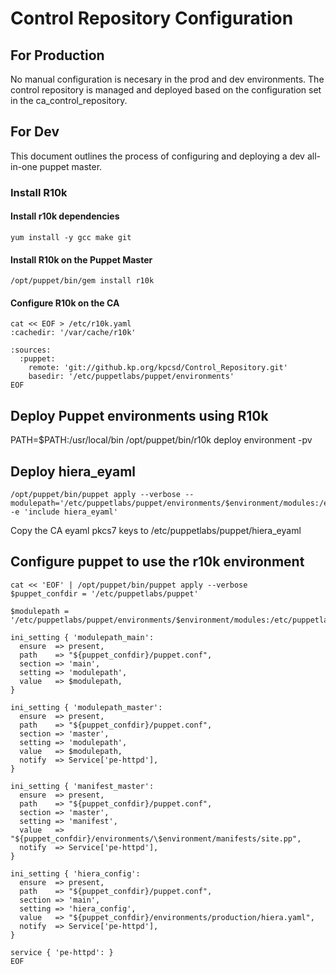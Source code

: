 # Control Repository Configuration

## For Production

No manual configuration is necesary in the prod and dev environments. The control repository is managed and deployed based on the configuration set in the ca_control_repository.

## For Dev

This document outlines the process of configuring and deploying a dev all-in-one puppet master.

### Install R10k

#### Install r10k dependencies

    yum install -y gcc make git

#### Install R10k on the Puppet Master
    /opt/puppet/bin/gem install r10k

#### Configure R10k on the CA
    cat << EOF > /etc/r10k.yaml
    :cachedir: '/var/cache/r10k'
    
    :sources:
      :puppet:
        remote: 'git://github.kp.org/kpcsd/Control_Repository.git'
        basedir: '/etc/puppetlabs/puppet/environments'
    EOF

## Deploy Puppet environments using R10k

   PATH=$PATH:/usr/local/bin /opt/puppet/bin/r10k deploy environment -pv

## Deploy hiera_eyaml

    /opt/puppet/bin/puppet apply --verbose --modulepath='/etc/puppetlabs/puppet/environments/$environment/modules:/etc/puppetlabs/puppet/environments/$environment/site:/etc/puppetlabs/puppet/environment/$environment/dist:/etc/puppetlabs/puppet/modules:/opt/puppet/share/puppet/modules' -e 'include hiera_eyaml'

Copy the CA eyaml pkcs7 keys to /etc/puppetlabs/puppet/hiera_eyaml

## Configure puppet to use the r10k environment

    cat << 'EOF' | /opt/puppet/bin/puppet apply --verbose
    $puppet_confdir = '/etc/puppetlabs/puppet'

    $modulepath = '/etc/puppetlabs/puppet/environments/$environment/modules:/etc/puppetlabs/puppet/environments/$environment/site:/etc/puppetlabs/puppet/environment/$environment/dist:/etc/puppetlabs/puppet/modules:/opt/puppet/share/puppet/modules'

    ini_setting { 'modulepath_main':
      ensure  => present,
      path    => "${puppet_confdir}/puppet.conf",
      section => 'main',
      setting => 'modulepath',
      value   => $modulepath,
    }

    ini_setting { 'modulepath_master':
      ensure  => present,
      path    => "${puppet_confdir}/puppet.conf",
      section => 'master',
      setting => 'modulepath',
      value   => $modulepath,
      notify  => Service['pe-httpd'],
    }

    ini_setting { 'manifest_master':
      ensure  => present,
      path    => "${puppet_confdir}/puppet.conf",
      section => 'master',
      setting => 'manifest',
      value   => "${puppet_confdir}/environments/\$environment/manifests/site.pp",
      notify  => Service['pe-httpd'],
    }

    ini_setting { 'hiera_config':
      ensure  => present,
      path    => "${puppet_confdir}/puppet.conf",
      section => 'main',
      setting => 'hiera_config',
      value   => "${puppet_confdir}/environments/production/hiera.yaml",
      notify  => Service['pe-httpd'],
    }

    service { 'pe-httpd': }
    EOF
